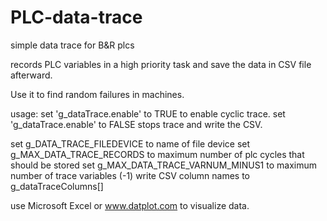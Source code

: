 # PLC-data-trace
simple data trace for B&amp;R plcs

records PLC variables in a high priority task and 
save the data in CSV file afterward.

Use it to find random failures in machines.

usage:
set 'g_dataTrace.enable' to TRUE to enable cyclic trace.
set 'g_dataTrace.enable' to FALSE stops trace and write the CSV.

set g_DATA_TRACE_FILEDEVICE to name of file device
set g_MAX_DATA_TRACE_RECORDS to maximum number of plc cycles that should be stored
set g_MAX_DATA_TRACE_VARNUM_MINUS1 to maximum number of trace variables (-1)
write CSV column names to g_dataTraceColumns[] 



use Microsoft Excel or www.datplot.com to visualize data.

